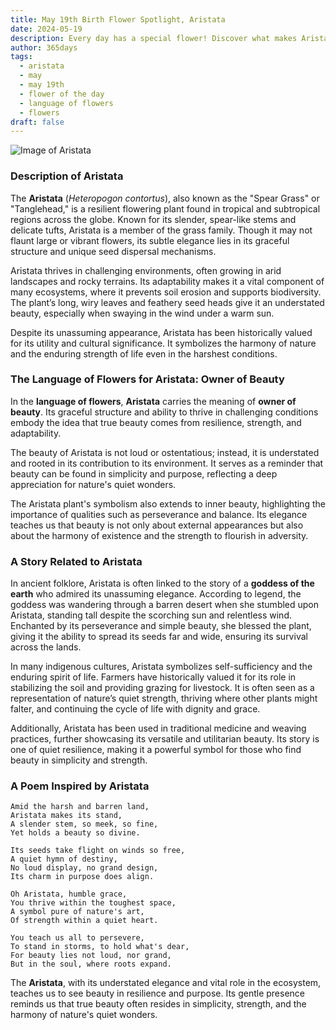 ```yaml
---
title: May 19th Birth Flower Spotlight, Aristata
date: 2024-05-19
description: Every day has a special flower! Discover what makes Aristata unique as today’s birth flower and its symbolic meaning.
author: 365days
tags:
  - aristata
  - may
  - may 19th
  - flower of the day
  - language of flowers
  - flowers
draft: false
---
```


![Image of Aristata](https://cdn.pixabay.com/photo/2014/12/05/01/21/gaillardia-557400_1280.jpg#center)


### Description of Aristata

The **Aristata** (_Heteropogon contortus_), also known as the "Spear Grass" or "Tanglehead," is a resilient flowering plant found in tropical and subtropical regions across the globe. Known for its slender, spear-like stems and delicate tufts, Aristata is a member of the grass family. Though it may not flaunt large or vibrant flowers, its subtle elegance lies in its graceful structure and unique seed dispersal mechanisms.

Aristata thrives in challenging environments, often growing in arid landscapes and rocky terrains. Its adaptability makes it a vital component of many ecosystems, where it prevents soil erosion and supports biodiversity. The plant’s long, wiry leaves and feathery seed heads give it an understated beauty, especially when swaying in the wind under a warm sun.

Despite its unassuming appearance, Aristata has been historically valued for its utility and cultural significance. It symbolizes the harmony of nature and the enduring strength of life even in the harshest conditions.

### The Language of Flowers for Aristata: Owner of Beauty

In the **language of flowers**, **Aristata** carries the meaning of **owner of beauty**. Its graceful structure and ability to thrive in challenging conditions embody the idea that true beauty comes from resilience, strength, and adaptability.

The beauty of Aristata is not loud or ostentatious; instead, it is understated and rooted in its contribution to its environment. It serves as a reminder that beauty can be found in simplicity and purpose, reflecting a deep appreciation for nature's quiet wonders.

The Aristata plant's symbolism also extends to inner beauty, highlighting the importance of qualities such as perseverance and balance. Its elegance teaches us that beauty is not only about external appearances but also about the harmony of existence and the strength to flourish in adversity.

### A Story Related to Aristata

In ancient folklore, Aristata is often linked to the story of a **goddess of the earth** who admired its unassuming elegance. According to legend, the goddess was wandering through a barren desert when she stumbled upon Aristata, standing tall despite the scorching sun and relentless wind. Enchanted by its perseverance and simple beauty, she blessed the plant, giving it the ability to spread its seeds far and wide, ensuring its survival across the lands.

In many indigenous cultures, Aristata symbolizes self-sufficiency and the enduring spirit of life. Farmers have historically valued it for its role in stabilizing the soil and providing grazing for livestock. It is often seen as a representation of nature’s quiet strength, thriving where other plants might falter, and continuing the cycle of life with dignity and grace.

Additionally, Aristata has been used in traditional medicine and weaving practices, further showcasing its versatile and utilitarian beauty. Its story is one of quiet resilience, making it a powerful symbol for those who find beauty in simplicity and strength.

### A Poem Inspired by Aristata

```
Amid the harsh and barren land,  
Aristata makes its stand,  
A slender stem, so meek, so fine,  
Yet holds a beauty so divine.  

Its seeds take flight on winds so free,  
A quiet hymn of destiny,  
No loud display, no grand design,  
Its charm in purpose does align.  

Oh Aristata, humble grace,  
You thrive within the toughest space,  
A symbol pure of nature's art,  
Of strength within a quiet heart.  

You teach us all to persevere,  
To stand in storms, to hold what's dear,  
For beauty lies not loud, nor grand,  
But in the soul, where roots expand.  
```

The **Aristata**, with its understated elegance and vital role in the ecosystem, teaches us to see beauty in resilience and purpose. Its gentle presence reminds us that true beauty often resides in simplicity, strength, and the harmony of nature's quiet wonders.